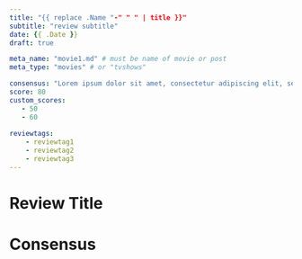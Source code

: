 ```yaml
---
title: "{{ replace .Name "-" " " | title }}"
subtitle: "review subtitle"
date: {{ .Date }}
draft: true

meta_name: "movie1.md" # must be name of movie or post 
meta_type: "movies" # or "tvshows"

consensus: "Lorem ipsum dolor sit amet, consectetur adipiscing elit, sed do eiusmod tempor incididunt ut labore et dolore magna aliqua."
score: 80
custom_scores:
   - 50
   - 60
   
reviewtags:
    - reviewtag1
    - reviewtag2
    - reviewtag3
---
```


# Review Title




# Consensus

